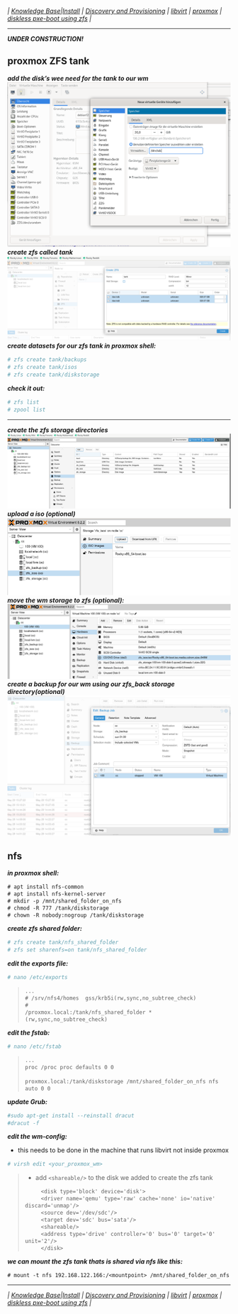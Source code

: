 

*| [Knowledge Base](https://ji-podhead.github.io/RHEL_9_Foreman_Guide/knowledge%20base)|[Install](https://ji-podhead.github.io/RHEL_9_Foreman_Guide/installation%20(katello%2Cdiscovery%2Cdhcp%2Ctftp)) | [Discovery and Provisioning](https://ji-podhead.github.io/RHEL_9_Foreman_Guide/discovery%20and%20provisioning) | [libvirt](https://ji-podhead.github.io/RHEL_9_Foreman_Guide/libvirt) | [proxmox](https://ji-podhead.github.io/RHEL_9_Foreman_Guide/proxmox) | [diskless pxe-boot using zfs](https://ji-podhead.github.io/RHEL_9_Foreman_Guide/diskless_pxe_using_zfs) |*

---
***UNDER CONSTRUCTION!***
## proxmox ZFS tank
***add the disk’s wee need for the tank to our wm***
![add_disk](https://github.com/ji-podhead/RHEL_9_Foreman_Guide/blob/main/img/zfs1_kvm_add_disk.png?raw=true)
***create zfs called tank***
![create_tank](https://github.com/ji-podhead/RHEL_9_Foreman_Guide/blob/main/img/zfs2_creating_zfs.png?raw=true)
***create datasets for our zfs tank in proxmox shell:***
```Bash
# zfs create tank/backups
# zfs create tank/isos
# zfs create tank/diskstorage
```
***check it out:***
```Bash
# zfs list
# zpool list
```
***
***create the zfs storage directories***
![create_storage](https://github.com/ji-podhead/RHEL_9_Foreman_Guide/blob/main/img/zfs3_create_storage.png?raw=true)***upload a iso (optional)***
![upload_iso](https://github.com/ji-podhead/RHEL_9_Foreman_Guide/blob/main/img/zfs4_upload_iso.png?raw=true)***move the wm storage to zfs (optional):***
![move_storage](https://github.com/ji-podhead/RHEL_9_Foreman_Guide/blob/main/img/zfs5_move_wm_storage.png?raw=true)***create a backup for our wm using our zfs_back storage directory(optional)***
![backup](https://github.com/ji-podhead/RHEL_9_Foreman_Guide/blob/main/img/zfs6_wm_backup.png?raw=true)
## nfs
***in proxmox shell:***
```
# apt install nfs-common
# apt install nfs-kernel-server
# mkdir -p /mnt/shared_folder_on_nfs
# chmod -R 777 /tank/diskstorage
# chown -R nobody:nogroup /tank/diskstorage
```
***create zfs shared folder:***
```Bash
# zfs create tank/nfs_shared_folder
# zfs set sharenfs=on tank/nfs_shared_folder
```
***edit the exports file:***
```Bash
# nano /etc/exports
```
>```
>...
># /srv/nfs4/homes  gss/krb5i(rw,sync,no_subtree_check)
>#
>/proxmox.local:/tank/nfs_shared_folder *(rw,sync,no_subtree_check)
>```
***edit the fstab:***
```Bash
# nano /etc/fstab
```
>```
>...
>proc /proc proc defaults 0 0
>
>proxmox.local:/tank/diskstorage /mnt/shared_folder_on_nfs nfs auto 0 0
>```
***update Grub:***
```Bash
#sudo apt-get install --reinstall dracut
#dracut -f
```
***edit the wm-config:***
- this needs to be done in the machine that runs libvirt not inside proxmox
```Bash
# virsh edit <your_proxmox_wm>
```

> - add `<shareable/>` to the disk we added to create the zfs tank
> ```
>      <disk type='block' device='disk'>
>      <driver name='qemu' type='raw' cache='none' io='native' discard='unmap'/>
>      <source dev='/dev/sdc'/>
>      <target dev='sdc' bus='sata'/>
>      <shareable/>
>      <address type='drive' controller='0' bus='0' target='0' unit='2'/>
>      </disk>
>```


***we can mount the zfs tank thats is shared via nfs like this:***
```
# mount -t nfs 192.168.122.166:/<mountpoint> /mnt/shared_folder_on_nfs
```
---

*| [Knowledge Base](https://ji-podhead.github.io/RHEL_9_Foreman_Guide/knowledge%20base)|[Install](https://ji-podhead.github.io/RHEL_9_Foreman_Guide/installation%20(katello%2Cdiscovery%2Cdhcp%2Ctftp)) | [Discovery and Provisioning](https://ji-podhead.github.io/RHEL_9_Foreman_Guide/discovery%20and%20provisioning) | [libvirt](https://ji-podhead.github.io/RHEL_9_Foreman_Guide/libvirt) | [proxmox](https://ji-podhead.github.io/RHEL_9_Foreman_Guide/proxmox) | [diskless pxe-boot using zfs](https://ji-podhead.github.io/RHEL_9_Foreman_Guide/diskless_pxe_using_zfs) |*





